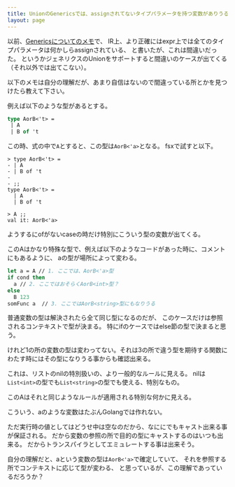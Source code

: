 ```yaml
---
title: UnionのGenericsでは、assignされてないタイプパラメータを持つ変数がありうる
layout: page
---
```

以前、[Genericsについてのメモ](https://karino2.github.io/2025/02/03/generics_memo.html)で、
IR上、より正確にはexpr上では全てのタイプパラメータは何かしらassignされている、
と書いたが、これは間違いだった。
というかジェネリクスのUnionをサポートすると間違いのケースが出てくる（それ以外では出てこない）。

以下のメモは自分の理解だが、あまり自信はないので間違っている所とかを見つけたら教えて下さい。

例えば以下のような型があるとする。

```fsharp
type AorB<'t> =
 | A
 | B of 't
```

この時、式の中で`A`とすると、この型は`AorB<'a>`となる。
fsxで試すと以下。

```
> type AorB<'t> =
- | A
- | B of 't
-
- ;;
type AorB<'t> =
  | A
  | B of 't

> A ;;
val it: AorB<'a>
```

ようするにofがないcaseの時だけ特別にこういう型の変数が出てくる。

このAはかなり特殊な型で、例えば以下のようなコードがあった時に、コメントにもあるように、
aの型が場所によって変わる。

```fsharp
let a = A // 1. ここでは、AorB<'a>型
if cond then
  a // 2. ここではおそらくAorB<int>型？
else
  B 123
somFunc a  // 3. ここではAorB<string>型にもなりうる
```

普通変数の型は解決されたら全て同じ型になるのだが、
このケースだけは参照されるコンテキストで型が決まる。
特にifのケースではelse節の型で決まると思う。

けれど1の所の変数の型は変わってない。それは3の所で違う型を期待する関数にわたす時にはその型になりうる事からも確認出来る。

これは、リストのnilの特別扱いの、より一般的なルールに見える。
nilは`List<int>`の型でも`List<string>`の型でも使える、特別なもの。

このAはそれと同じようなルールが適用される特別な何かに見える。

こういう、aのような変数はたぶんGolangでは作れない。

ただ実行時の値としてはどうせ中は空なのだから、なににでもキャスト出来る事が保証される。
だから変数の参照の所で目的の型にキャストするのはいつも出来る。
だからトランスパイラとしてエミュレートする事は出来そう。

自分の理解だと、aという変数の型は`AorB<'a>`で確定していて、
それを参照する所でコンテキストに応じて型が変わる、
と思っているが、この理解であっているだろうか？
